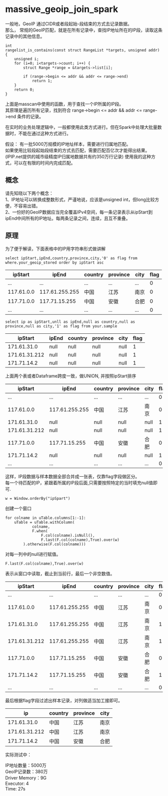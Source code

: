 # massive_geoip_join_spark

一般地，GeoIP 通过CIDR或者段起始-段结束的方式去记录数据。</br>
那么， 常规的GeoIP匹配，就是在所有记录中，查找IP地址所在的IP段，读取这条记录中的其他信息。


```
int
rangelist_is_contains(const struct RangeList *targets, unsigned addr)
{
    unsigned i;
    for (i=0; i<targets->count; i++) {
        struct Range *range = &targets->list[i];

        if (range->begin <= addr && addr <= range->end)
            return 1;
    }
    return 0;
}
```
上面是masscan中使用的函数，用于查找一个IP所属的IP段。</br>
其原理是遍历所有记录，找到符合 range->begin <= addr && addr <= range->end 条件的记录。

在实时的业务处理逻辑中，一般都使用此类方式进行。但在Spark中处理大批量数据时，不能在通过这种方式进行。

假设：
有一批5000万规模的IP地址样本，需要进行归属地匹配。</br>
如果使用比较段起始段结束的方式去匹配，需要匹配百亿次才能得出结果。(IPIP.net提供的城市级精度IP归属地数据共有约350万行记录)
使用我的这种方式，可以在有限的时间内完成匹配。


## 概念
请先知晓以下两个概念：</br>
1、IP地址可以转换成整数形式，严谨地说，应该是unsigned int，但long比较方便，不容易出错。</br>
2、一份好的GeoIP数据应当完全覆盖IPv4空间，每一条记录表示从ipStart到ipEnd中间所有的IP地址。每两条记录之间，连续，且互不重叠。

## 原理

为了便于解读，下面表格中的IP用字符串形式做讲解

	select ipStart,ipEnd,country,province,city,'0' as flag from where.your_geoip_stored order by ipStart asc

| ipStart | ipEnd | country | province | city | flag |
|---------|-------|---------|----------|------|------|
| ...| ... |  ...  |  ...  |  ... |  0 |
| 117.61.0.0| 117.61.255.255 |   中国  |   江苏   |   南京  | 0 |
| 117.71.0.0 | 117.71.15.255 |   中国  |   安徽   |   合肥  | 0 |
| ...| ... |  ...  |  ...  |  ... | 0 |


	select ip as ipStart,unll as ipEnd,null as country,null as province,null as city,'1' as flag from your.sample

| ipStart | ipEnd | country | province | city | flag |
|---------|-------|---------|----------|------|------|
| 171.61.31.0| null |  null  |  null  |  null |  1 |
| 171.61.31.212 | null |  null  |  null  |  null |  1 |
| 171.71.14.2| null |  null  |  null  |  null |  1 |

上面两个表或者Dataframe跨度一致，做UNION, 并按照ipStart排序


| ipStart | ipEnd | country | province | city | flag |
|---------|-------|---------|----------|------|------|
| ...| ... |  ...  |  ...  |  ... |  0 |
| 117.61.0.0| 117.61.255.255 |   中国  |   江苏   |   南京  | 0 |
| 171.61.31.0| null |  null  |  null  |  null |  1 |
| 171.61.31.212 | null |  null  |  null  |  null |  1 |
| 117.71.0.0 | 117.71.15.255 |   中国  |   安徽   |   合肥  | 0 |
| 171.71.14.2| null |  null  |  null  |  null |  1 |
| ...| ... |  ...  |  ...  |  ... | 0 |

这样，IP段数据与样本数据全部合并成一张表，仅靠flag字段做区分。</br>
每一个待匹配的IP，紧跟着所属的IP段后面,只需要按照特定的当时填充null值即可.

```
w = Window.orderBy("ipSpart")
```

创建一个窗口

```
for colname in uTable.columns[1:-1]:
	uTable = uTable.withColumn(
			colname, 
			F.when(
				F.col(colname).isNull(), 
				F.last(F.col(colname),True).over(w)
		).otherwise(F.col(colname)))
```

对每一列中的null进行赋值。

	F.last(F.col(colname),True).over(w)

表示从窗口中读取，截止到当前行，最后一个非空数值。

| ipStart | ipEnd | country | province | city | flag |
|---------|-------|---------|----------|------|------|
| ...| ... |  ...  |  ...  |  ... |  0 |
| 117.61.0.0| 117.61.255.255 |   中国  |   江苏   |   南京  | 0 |
| 171.61.31.0| 117.61.255.255 |   中国  |   江苏   |   南京  |  1 |
| 171.61.31.212 | 117.61.255.255 |   中国  |   江苏   |   南京  |  1 |
| 117.71.0.0 | 117.71.15.255 |   中国  |   安徽   |   合肥  | 0 |
| 171.71.14.2| 117.71.15.255 |   中国  |   安徽   |   合肥  |  1 |
| ...| ... |  ...  |  ...  |  ... | 0 |


最后根据flag字段过滤出样本记录，对列做适当加工接即可。

| ip | country | province | city |
|---------|---------|----------|------|
| 171.61.31.0 |   中国  |   江苏   |   南京  |
| 171.61.31.212 |   中国  |   江苏   |   南京  |
| 171.71.14.2|  中国  |   安徽   |   合肥  |


实际测试中：

IP地址数量：5000万</br>
GeoIP记录数：380万</br>
Driver Memory：9G</br>
Executor: 4</br>
Time: 27s</br>
